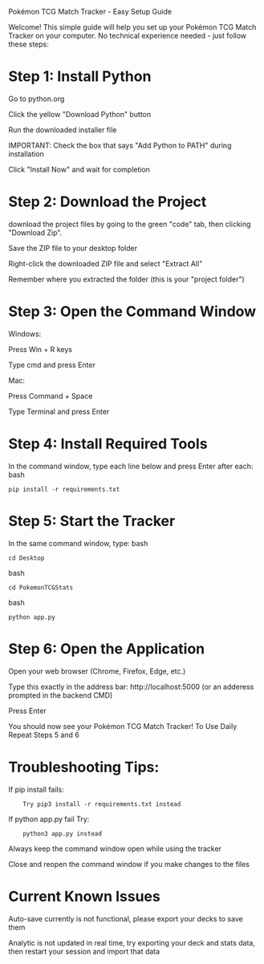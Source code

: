 Pokémon TCG Match Tracker - Easy Setup Guide

Welcome! This simple guide will help you set up your Pokémon TCG Match Tracker on your computer. No technical experience needed - just follow these steps:


# Step 1: Install Python

Go to python.org

Click the yellow "Download Python" button

Run the downloaded installer file

IMPORTANT: Check the box that says "Add Python to PATH" during installation

Click "Install Now" and wait for completion



# Step 2: Download the Project

download the project files by going to the green "code" tab, then clicking "Download Zip".

Save the ZIP file to your desktop folder

Right-click the downloaded ZIP file and select "Extract All"

Remember where you extracted the folder (this is your "project folder")



# Step 3: Open the Command Window

Windows:

Press Win + R keys

Type cmd and press Enter

Mac:

Press Command + Space

Type Terminal and press Enter



# Step 4: Install Required Tools

In the command window, type each line below and press Enter after each:
bash

    pip install -r requirements.txt

    

# Step 5: Start the Tracker

In the same command window, type:
bash

    cd Desktop

bash

    cd PokemonTCGStats

bash

    python app.py



# Step 6: Open the Application

Open your web browser (Chrome, Firefox, Edge, etc.)

Type this exactly in the address bar:
    http://localhost:5000 (or an adderess prompted in the backend CMD)

Press Enter

You should now see your Pokémon TCG Match Tracker!
To Use Daily
Repeat Steps 5 and 6



# Troubleshooting Tips:

If pip install fails: 

        Try pip3 install -r requirements.txt instead

If python app.py fail Try:

        python3 app.py instead

Always keep the command window open while using the tracker

Close and reopen the command window if you make changes to the files

# Current Known Issues

Auto-save currently is not functional, please export your decks to save them

Analytic is not updated in real time, try exporting your deck and stats data, then restart your session and import that data


